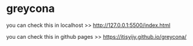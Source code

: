 # greycona

you can check this in localhost >>
http://127.0.0.1:5500/index.html

you can check this in github pages >>
https://itisyijy.github.io/greycona/
